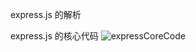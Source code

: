 express.js 的解析 

express.js 的核心代码
![expressCoreCode](https://raw.githubusercontent.com/foobull/explore-express/master/collection/expressCore.png)








